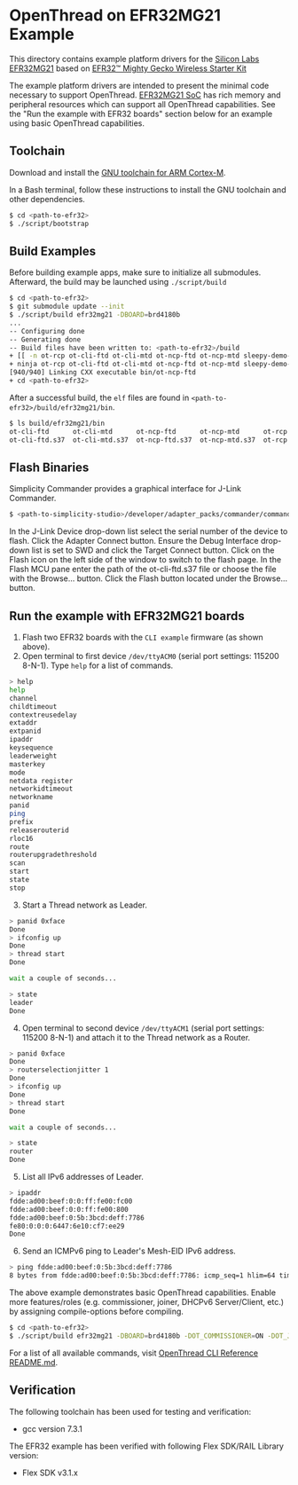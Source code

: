 # OpenThread on EFR32MG21 Example

This directory contains example platform drivers for the [Silicon Labs EFR32MG21][efr32mg] based on [EFR32™ Mighty Gecko Wireless Starter Kit][slwstk6000b]

[efr32mg]: http://www.silabs.com/products/wireless/mesh-networking/efr32mg-mighty-gecko-zigbee-thread-soc
[slwstk6000b]: http://www.silabs.com/products/development-tools/wireless/mesh-networking/mighty-gecko-starter-kit

The example platform drivers are intended to present the minimal code necessary to support OpenThread. [EFR32MG21 SoC][efr32mg21] has rich memory and peripheral resources which can support all OpenThread capabilities. See the "Run the example with EFR32 boards" section below for an example using basic OpenThread capabilities.

[efr32mg21]: https://www.silabs.com/products/wireless/mesh-networking/series-2-efr32-mighty-gecko-zigbee-thread-soc/device.efr32mg21a020f768im32

## Toolchain

Download and install the [GNU toolchain for ARM Cortex-M][gnu-toolchain].

[gnu-toolchain]: https://developer.arm.com/open-source/gnu-toolchain/gnu-rm

In a Bash terminal, follow these instructions to install the GNU toolchain and other dependencies.

```bash
$ cd <path-to-efr32>
$ ./script/bootstrap
```

## Build Examples

Before building example apps, make sure to initialize all submodules. Afterward,
the build may be launched using `./script/build`

```bash
$ cd <path-to-efr32>
$ git submodule update --init
$ ./script/build efr32mg21 -DBOARD=brd4180b
...
-- Configuring done
-- Generating done
-- Build files have been written to: <path-to-efr32>/build
+ [[ -n ot-rcp ot-cli-ftd ot-cli-mtd ot-ncp-ftd ot-ncp-mtd sleepy-demo-ftd sleepy-demo-mtd ]]
+ ninja ot-rcp ot-cli-ftd ot-cli-mtd ot-ncp-ftd ot-ncp-mtd sleepy-demo-ftd sleepy-demo-mtd
[940/940] Linking CXX executable bin/ot-ncp-ftd
+ cd <path-to-efr32>
```

After a successful build, the `elf` files are found in `<path-to-efr32>/build/efr32mg21/bin`.

```bash
$ ls build/efr32mg21/bin
ot-cli-ftd      ot-cli-mtd      ot-ncp-ftd      ot-ncp-mtd      ot-rcp      sleepy-demo-ftd      sleepy-demo-mtd
ot-cli-ftd.s37  ot-cli-mtd.s37  ot-ncp-ftd.s37  ot-ncp-mtd.s37  ot-rcp.s37  sleepy-demo-ftd.s37  sleepy-demo-mtd.s37
```

## Flash Binaries

Simplicity Commander provides a graphical interface for J-Link Commander.

```bash
$ <path-to-simplicity-studio>/developer/adapter_packs/commander/commander
```

In the J-Link Device drop-down list select the serial number of the device to flash. Click the Adapter Connect button. Ensure the Debug Interface drop-down list is set to SWD and click the Target Connect button. Click on the Flash icon on the left side of the window to switch to the flash page. In the Flash MCU pane enter the path of the ot-cli-ftd.s37 file or choose the file with the Browse... button. Click the Flash button located under the Browse... button.

## Run the example with EFR32MG21 boards

1. Flash two EFR32 boards with the `CLI example` firmware (as shown above).
2. Open terminal to first device `/dev/ttyACM0` (serial port settings: 115200 8-N-1). Type `help` for a list of commands.

```bash
> help
help
channel
childtimeout
contextreusedelay
extaddr
extpanid
ipaddr
keysequence
leaderweight
masterkey
mode
netdata register
networkidtimeout
networkname
panid
ping
prefix
releaserouterid
rloc16
route
routerupgradethreshold
scan
start
state
stop
```

3. Start a Thread network as Leader.

```bash
> panid 0xface
Done
> ifconfig up
Done
> thread start
Done

wait a couple of seconds...

> state
leader
Done
```

4. Open terminal to second device `/dev/ttyACM1` (serial port settings: 115200 8-N-1) and attach it to the Thread network as a Router.

```bash
> panid 0xface
Done
> routerselectionjitter 1
Done
> ifconfig up
Done
> thread start
Done

wait a couple of seconds...

> state
router
Done
```

5. List all IPv6 addresses of Leader.

```bash
> ipaddr
fdde:ad00:beef:0:0:ff:fe00:fc00
fdde:ad00:beef:0:0:ff:fe00:800
fdde:ad00:beef:0:5b:3bcd:deff:7786
fe80:0:0:0:6447:6e10:cf7:ee29
Done
```

6. Send an ICMPv6 ping to Leader's Mesh-EID IPv6 address.

```bash
> ping fdde:ad00:beef:0:5b:3bcd:deff:7786
8 bytes from fdde:ad00:beef:0:5b:3bcd:deff:7786: icmp_seq=1 hlim=64 time=24ms
```

The above example demonstrates basic OpenThread capabilities. Enable more features/roles (e.g. commissioner, joiner, DHCPv6 Server/Client, etc.) by assigning compile-options before compiling.

```bash
$ cd <path-to-efr32>
$ ./script/build efr32mg21 -DBOARD=brd4180b -DOT_COMMISSIONER=ON -DOT_JOINER=ON -DOT_DHCP6_CLIENT=ON -DOT_DHCP6_SERVER=ON
```

For a list of all available commands, visit [OpenThread CLI Reference README.md][cli].

[cli]: https://github.com/openthread/openthread/blob/main/src/cli/README.md

## Verification

The following toolchain has been used for testing and verification:

- gcc version 7.3.1

The EFR32 example has been verified with following Flex SDK/RAIL Library version:

- Flex SDK v3.1.x
